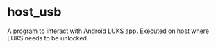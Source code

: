 # host_usb

A program to interact with Android LUKS app.
Executed on host where LUKS needs to be unlocked


